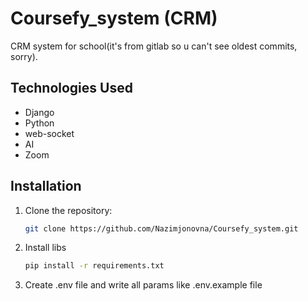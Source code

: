 # Coursefy_system (CRM)

CRM system for school(it's from gitlab so u can't see oldest commits, sorry).

## Technologies Used

- Django
- Python
- web-socket
- AI
- Zoom

## Installation

1. Clone the repository:
   ```bash
   git clone https://github.com/Nazimjonovna/Coursefy_system.git

2. Install libs
    ```bash
    pip install -r requirements.txt

3. Create .env file and write all params like .env.example file

